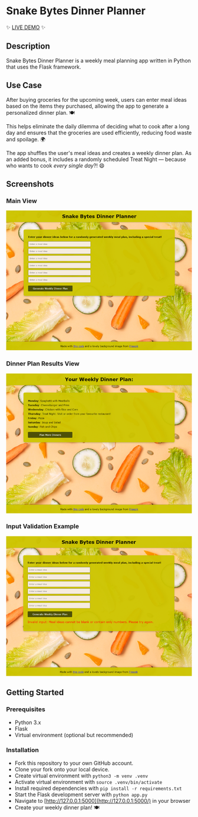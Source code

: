 # Snake Bytes Dinner Planner

✨ [LIVE DEMO](https://kazvee.pythonanywhere.com/) ✨  

## Description

Snake Bytes Dinner Planner is a weekly meal planning app written in Python that uses the Flask framework. 

## Use Case

After buying groceries for the upcoming week, users can enter meal ideas based on the items they purchased, allowing the app to generate a personalized dinner plan. 🍽️

This helps eliminate the daily dilemma of deciding what to cook after a long day and ensures that the groceries are used efficiently, reducing food waste and spoilage. 🌍

The app shuffles the user's meal ideas and creates a weekly dinner plan. As an added bonus, it includes a randomly scheduled Treat Night — because who wants to cook _every single day_?! 😄

## Screenshots

### Main View

![](static/readme/Snake_Bytes_Main_View.png)

### Dinner Plan Results View

![](static/readme/Snake_Bytes_Results_View.png)

### Input Validation Example

![](static/readme/Snake_Bytes_Input_Validation.png)

## Getting Started

### Prerequisites
- Python 3.x
- Flask
- Virtual environment (optional but recommended)

### Installation

- Fork this repository to your own GitHub account.
- Clone your fork onto your local device.
- Create virtual environment with `python3 -m venv .venv`
- Activate virtual environment with `source .venv/bin/activate`
- Install required dependencies with `pip install -r requirements.txt`
- Start the Flask development server with `python app.py`
- Navigate to [http://127.0.0.1:5000](http://127.0.0.1:5000/) in your browser
- Create your weekly dinner plan! 🍽️
